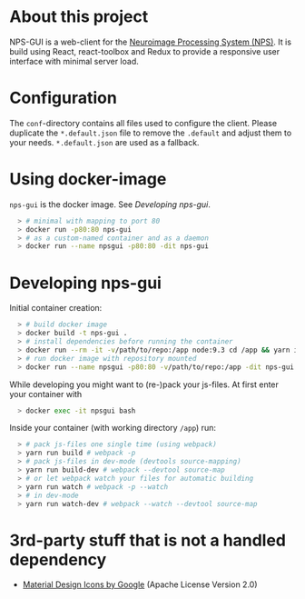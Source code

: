 # About this project
NPS-GUI is a web-client for the [Neuroimage Processing System (NPS)](https://github.com/neuro/nps). It is build using React, react-toolbox and Redux to provide a responsive user interface with minimal server load.

# Configuration
The `conf`-directory contains all files used to configure the client. Please duplicate the `*.default.json` file to remove the `.default` and adjust them to your needs. `*.default.json` are used as a fallback.

# Using docker-image
`nps-gui` is the docker image. See _Developing nps-gui_.
```bash
  > # minimal with mapping to port 80
  > docker run -p80:80 nps-gui
  > # as a custom-named container and as a daemon
  > docker run --name npsgui -p80:80 -dit nps-gui
```

# Developing nps-gui
Initial container creation:
```bash
  > # build docker image
  > docker build -t nps-gui .
  > # install dependencies before running the container
  > docker run --rm -it -v/path/to/repo:/app node:9.3 cd /app && yarn install
  > # run docker image with repository mounted
  > docker run --name npsgui -p80:80 -v/path/to/repo:/app -dit nps-gui
```

While developing you might want to (re-)pack your js-files. At first enter your container with
```bash
  > docker exec -it npsgui bash
```
Inside your container (with working directory `/app`) run:
```bash
  > # pack js-files one single time (using webpack)
  > yarn run build # webpack -p
  > # pack js-files in dev-mode (devtools source-mapping)
  > yarn run build-dev # webpack --devtool source-map
  > # or let webpack watch your files for automatic building
  > yarn run watch # webpack -p --watch
  > # in dev-mode
  > yarn run watch-dev # webpack --watch --devtool source-map
```

# 3rd-party stuff that is not a handled dependency
- [Material Design Icons by Google](http://google.github.io/material-design-icons/#getting-icons) (Apache License Version 2.0)
